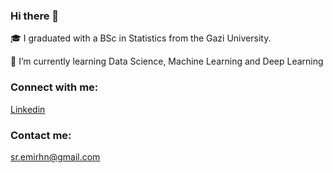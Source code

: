 ### Hi there 👋

🎓 I graduated with a BSc in Statistics from the Gazi University.

🌱 I’m currently learning Data Science, Machine Learning and Deep Learning


### Connect with me:

[Linkedin](https://www.linkedin.com/in/emirhansilsupur/)

### Contact me:

sr.emirhn@gmail.com


